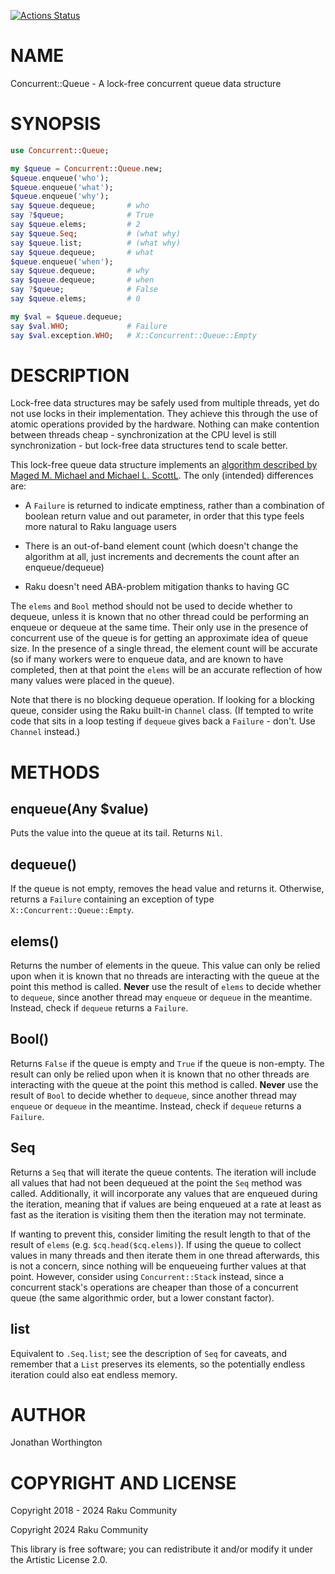 [![Actions Status](https://github.com/lizmat/Concurrent-Queue/actions/workflows/test.yml/badge.svg)](https://github.com/lizmat/Concurrent-Queue/actions)

NAME
====

Concurrent::Queue - A lock-free concurrent queue data structure

SYNOPSIS
========

```raku
use Concurrent::Queue;

my $queue = Concurrent::Queue.new;
$queue.enqueue('who');
$queue.enqueue('what');
$queue.enqueue('why');
say $queue.dequeue;       # who
say ?$queue;              # True
say $queue.elems;         # 2
say $queue.Seq;           # (what why)
say $queue.list;          # (what why)
say $queue.dequeue;       # what
$queue.enqueue('when');
say $queue.dequeue;       # why
say $queue.dequeue;       # when
say ?$queue;              # False
say $queue.elems;         # 0

my $val = $queue.dequeue;
say $val.WHO;             # Failure
say $val.exception.WHO;   # X::Concurrent::Queue::Empty
```

DESCRIPTION
===========

Lock-free data structures may be safely used from multiple threads, yet do not use locks in their implementation. They achieve this through the use of atomic operations provided by the hardware. Nothing can make contention between threads cheap - synchronization at the CPU level is still synchronization - but lock-free data structures tend to scale better.

This lock-free queue data structure implements an [algorithm described by Maged M. Michael and Michael L. ScottL](https://www.cs.rochester.edu/u/scott/papers/1996_PODC_queues.pdf). The only (intended) differences are:

  * A `Failure` is returned to indicate emptiness, rather than a combination of boolean return value and out parameter, in order that this type feels more natural to Raku language users

  * There is an out-of-band element count (which doesn't change the algorithm at all, just increments and decrements the count after an enqueue/dequeue)

  * Raku doesn't need ABA-problem mitigation thanks to having GC

The `elems` and `Bool` method should not be used to decide whether to dequeue, unless it is known that no other thread could be performing an enqueue or dequeue at the same time. Their only use in the presence of concurrent use of the queue is for getting an approximate idea of queue size. In the presence of a single thread, the element count will be accurate (so if many workers were to enqueue data, and are known to have completed, then at that point the `elems` will be an accurate reflection of how many values were placed in the queue).

Note that there is no blocking dequeue operation. If looking for a blocking queue, consider using the Raku built-in `Channel` class. (If tempted to write code that sits in a loop testing if `dequeue` gives back a `Failure` - don't. Use `Channel` instead.)

METHODS
=======

enqueue(Any $value)
-------------------

Puts the value into the queue at its tail. Returns `Nil`.

dequeue()
---------

If the queue is not empty, removes the head value and returns it. Otherwise, returns a `Failure` containing an exception of type `X::Concurrent::Queue::Empty`.

elems()
-------

Returns the number of elements in the queue. This value can only be relied upon when it is known that no threads are interacting with the queue at the point this method is called. **Never** use the result of `elems` to decide whether to `dequeue`, since another thread may `enqueue` or `dequeue` in the meantime. Instead, check if `dequeue` returns a `Failure`.

Bool()
------

Returns `False` if the queue is empty and `True` if the queue is non-empty. The result can only be relied upon when it is known that no other threads are interacting with the queue at the point this method is called. **Never** use the result of `Bool` to decide whether to `dequeue`, since another thread may `enqueue` or `dequeue` in the meantime. Instead, check if `dequeue` returns a `Failure`.

Seq
---

Returns a `Seq` that will iterate the queue contents. The iteration will include all values that had not been dequeued at the point the `Seq` method was called. Additionally, it will incorporate any values that are enqueued during the iteration, meaning that if values are being enqueued at a rate at least as fast as the iteration is visiting them then the iteration may not terminate.

If wanting to prevent this, consider limiting the result length to that of the result of `elems` (e.g. `$cq.head($cq.elems)`). If using the queue to collect values in many threads and then iterate them in one thread afterwards, this is not a concern, since nothing will be enqueueing further values at that point. However, consider using `Concurrent::Stack` instead, since a concurrent stack's operations are cheaper than those of a concurrent queue (the same algorithmic order, but a lower constant factor).

list
----

Equivalent to `.Seq.list`; see the description of `Seq` for caveats, and remember that a `List` preserves its elements, so the potentially endless iteration could also eat endless memory.

AUTHOR
======

Jonathan Worthington

COPYRIGHT AND LICENSE
=====================

Copyright 2018 - 2024 Raku Community

Copyright 2024 Raku Community

This library is free software; you can redistribute it and/or modify it under the Artistic License 2.0.

